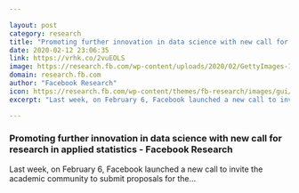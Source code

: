 ```yaml
---

layout: post
category: research
title: "Promoting further innovation in data science with new call for research in applied statistics - Facebook Research"
date: 2020-02-12 23:06:35
link: https://vrhk.co/2vuEOLS
image: https://research.fb.com/wp-content/uploads/2020/02/GettyImages-1163568249.jpg
domain: research.fb.com
author: "Facebook Research"
icon: https://research.fb.com/wp-content/themes/fb-research/images/gui/facebook.ico
excerpt: "Last week, on February 6, Facebook launched a new call to invite the academic community to submit proposals for the…"

---
```


### Promoting further innovation in data science with new call for research in applied statistics - Facebook Research

Last week, on February 6, Facebook launched a new call to invite the academic community to submit proposals for the…